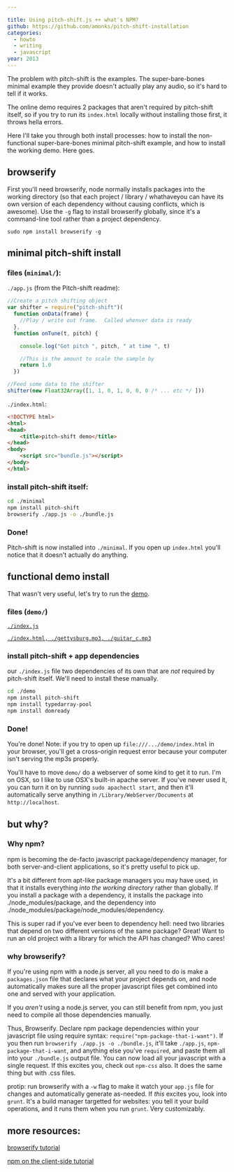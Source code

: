 ```yaml
---

title: Using pitch-shift.js ++ what's NPM?
github: https://github.com/amonks/pitch-shift-installation
categories:
  - howto
  - writing
  - javascript
year: 2013
---
```

The problem with pitch-shift is the examples. The super-bare-bones minimal example they provide doesn't actually play any audio, so it's hard to tell if it works.

The online demo requires 2 packages that aren't required by pitch-shift itself, so if you try to run its `index.html` locally without installing those first, it throws hella errors.

Here I'll take you through both install processes: how to install the non-functional super-bare-bones minimal pitch-shift example, and how to install the working demo. Here goes.

<!--more-->

## browserify

First you'll need browserify, node normally installs packages into the working directory (so that each project / library / whathaveyou can have its own version of each dependency without causing conflicts, which is awesome). Use the `-g` flag to install browserify globally, since it's a command-line tool rather than a project dependency.

	sudo npm install browserify -g

## minimal pitch-shift install

### files (`minimal/`):

`./app.js` (from the Pitch-shift readme):

```js
//Create a pitch shifting object
var shifter = require("pitch-shift")(
  function onData(frame) {
    //Play / write out frame.  Called whenver data is ready
  },
  function onTune(t, pitch) {

    console.log("Got pitch ", pitch, " at time ", t)

    //This is the amount to scale the sample by
    return 1.0
  })

//Feed some data to the shifter
shifter(new Float32Array([1, 1, 0, 1, 0, 0, 0 /* ... etc */ ]))
```

`./index.html`:

```html
<!DOCTYPE html>
<html>
<head>
	<title>pitch-shift demo</title>
</head>
<body>
	<script src="bundle.js"></script>
</body>
</html>
```


### install pitch-shift itself:

```bash
cd ./minimal
npm install pitch-shift
browserify ./app.js -o ./bundle.js
```

### Done!

Pitch-shift is now installed into `./minimal`. If you open up `index.html` you'll notice that it doesn't actually do anything.

## functional demo install

That wasn't very useful, let's try to run the [demo](http://mikolalysenko.github.io/pitch-shift/).

### files (`demo/`)

[`./index.js`](https://github.com/mikolalysenko/pitch-shift/blob/master/example/index.js)

[`./index.html, ./gettysburg.mp3, ./guitar_c.mp3`](https://github.com/mikolalysenko/pitch-shift/blob/master/example/www)

### install pitch-shift + app dependencies

our `./index.js` file two dependencies of its own that are *not* required by pitch-shift itself. We'll need to install these manually.

```bash
cd ./demo
npm install pitch-shift
npm install typedarray-pool
npm install domready
```

### Done!

You're done! Note: if you try to open up `file:///.../demo/index.html` in your browser, you'll get a cross-origin request error because your computer isn't serving the mp3s properly.

You'll have to move `demo/` do a webserver of some kind to get it to run. I'm on OSX, so I like to use OSX's built-in apache server. If you've never used it, you can turn it on by running `sudo apachectl start`, and then it'll automatically serve anything in `/Library/WebServer/Documents` at `http://localhost`.

## but why?

### Why npm?

npm is becoming the de-facto javascript package/dependency manager, for both server-and-client applications, so it's pretty useful to pick up.

It's a bit different from apt-like package managers you may have used, in that it installs everything *into the working directory* rather than globally. If you install a package with a dependency, it installs the package into ./node_modules/package, and the dependency into ./node_modules/package/node_modules/dependency.

This is super rad if you've ever been to dependency hell: need two libraries that depend on two different versions of the same package? Great! Want to run an old project with a library for which the API has changed? Who cares!

### why browserify?

If you're using npm with a node.js server, all you need to do is make a `packages.json` file that declares what your project depends on, and node automatically makes sure all the proper javascript files get combined into one and served with your application.

If you *aren't* using a node.js server, you can still benefit from npm, you just need to compile all those dependencies manually.

Thus, Browserify. Declare npm package dependencies within your javascript file using require syntax: `require("npm-package-that-i-want")`. If you then run `browserify ./app.js -o ./bundle.js`, it'll take `./app.js`, `npm-package-that-i-want`, and anything else you've `required`, and paste them all into your `./bundle.js` output file. You can now load all your javascript with a single request. If this excites you, check out `npm-css` also. It does the same thing but with .css files.

protip: run browserify with a `-w` flag to make it watch your `app.js` file for changes and automatically generate as-needed. If *this* excites you, look into `grunt`. It's a build manager targetted for websites: you tell it your build operations, and it runs them when you run `grunt`. Very customizably.

## more resources:

[browserify tutorial](http://engineering.yp.com/post/browserify)

[npm on the client-side tutorial](http://dontkry.com/posts/code/using-npm-on-the-client-side.html)
